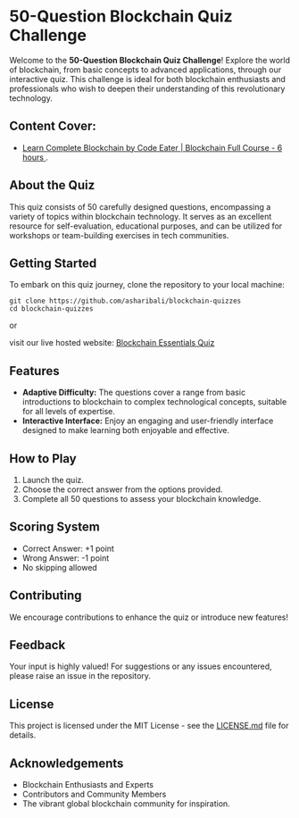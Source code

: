 # 50-Question Blockchain Quiz Challenge

Welcome to the **50-Question Blockchain Quiz Challenge**! Explore the world of blockchain, from basic concepts to advanced applications, through our interactive quiz. This challenge is ideal for both blockchain enthusiasts and professionals who wish to deepen their understanding of this revolutionary technology.

## Content Cover:
- [Learn Complete Blockchain by Code Eater | Blockchain Full Course - 6 hours ](https://www.youtube.com/watch?v=6aF6p2VUORE). 

## About the Quiz
This quiz consists of 50 carefully designed questions, encompassing a variety of topics within blockchain technology. It serves as an excellent resource for self-evaluation, educational purposes, and can be utilized for workshops or team-building exercises in tech communities.

## Getting Started
To embark on this quiz journey, clone the repository to your local machine:
```
git clone https://github.com/asharibali/blockchain-quizzes
cd blockchain-quizzes
```
or 

visit our live hosted website:
[Blockchain Essentials Quiz](https://blockchain-quizzes.vercel.app/)

## Features
- **Adaptive Difficulty:** The questions cover a range from basic introductions to blockchain to complex technological concepts, suitable for all levels of expertise.
- **Interactive Interface:** Enjoy an engaging and user-friendly interface designed to make learning both enjoyable and effective.

## How to Play
1. Launch the quiz.
2. Choose the correct answer from the options provided.
3. Complete all 50 questions to assess your blockchain knowledge.

## Scoring System
- Correct Answer: +1 point
- Wrong Answer: -1 point
- No skipping allowed

## Contributing
We encourage contributions to enhance the quiz or introduce new features!

## Feedback
Your input is highly valued! For suggestions or any issues encountered, please raise an issue in the repository.

## License
This project is licensed under the MIT License - see the [LICENSE.md](LICENSE.md) file for details.

## Acknowledgements
- Blockchain Enthusiasts and Experts
- Contributors and Community Members
- The vibrant global blockchain community for inspiration.

